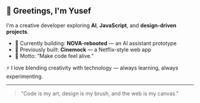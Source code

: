 

<!--
**yusef-codes10/yusef-codes10** is a ✨ _special_ ✨ repository because its `README.md` (this file) appears on your GitHub profile.

Here are some ideas to get you started:

- 🔭 I’m currently working on ...
- 🌱 I’m currently learning ...
- 👯 I’m looking to collaborate on ...
- 🤔 I’m looking for help with ...
- 💬 Ask me about ...
- 📫 How to reach me: ...
- 😄 Pronouns: ...
- ⚡ Fun fact: ...
-->
## 👋 Greetings, I'm Yusef

I'm a creative developer exploring **AI**, **JavaScript**, and **design-driven projects**.

- 🌱 Currently building: **NOVA-rebooted** — an AI assistant prototype  
- 🎥 Previously built: **Cinemock** — a Netflix-style web app  
- 🧩 Motto: “Make code feel alive.”  

⚡ I love blending creativity with technology — always learning, always experimenting.

---
> "Code is my art, design is my brush, and the web is my canvas."
